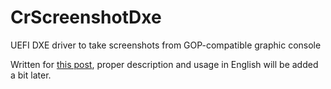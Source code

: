 # CrScreenshotDxe
UEFI DXE driver to take screenshots from GOP-compatible graphic console

Written for [this post](http://habrahabr.ru/post/274463/), proper description and usage in English will be added a bit later.
